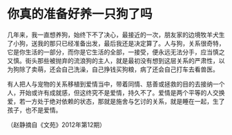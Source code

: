 # 你真的准备好养一只狗了吗

几年来，我一直想养狗，始终下不了决心，最接近的一次，朋友家的边境牧羊犬生了小狗，送我的那只已经准备出发，最后我还是决定算了。人与狗，关系很奇特，它是你生活的一部分，而你是它生活的全部，一接受，便永远无法分手，应当慎之又慎。街头那些被抛弃的流浪狗的主人，就是最初没有想到这层关系的严肃性，以为狗除了卖萌，还会自己洗澡，自己挣钱买狗粮，病了还会自己打车去看兽医。 

有人把人与宠物的关系移植到爱情当中，带着同情、慈善或拯救的目的去接纳一个人，开始或许有成就感，但这终究不是爱情，持久不了。爱情是两个平等的人交换爱，若一方处于绝对依赖的状态，那就是施舍与乞讨的关系，就是睡在一起，生了孩子，也不是爱情。 

（赵静摘自《文苑》2012年第12期）